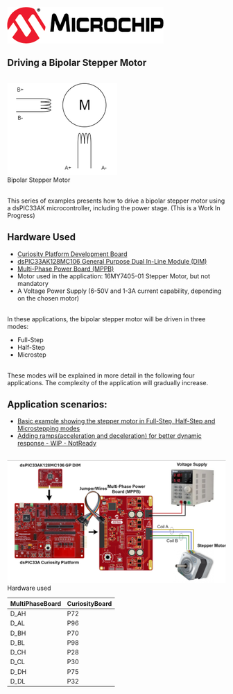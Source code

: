 [![MCHP](images/microchip.png)](https://www.microchip.com)

## Driving a Bipolar Stepper Motor
<br><img src="images/stepper_symbol.png">
<br>Bipolar Stepper Motor

<br>This series of examples presents how to drive a bipolar stepper motor using a dsPIC33AK microcontroller, including the power stage. (This is a Work In Progress)


## Hardware Used

- [Curiosity Platform Development Board](https://www.microchip.com/en-us/development-tool/ev74h48a)
- [dsPIC33AK128MC106 General Purpose Dual In-Line Module (DIM)](https://www.microchip.com/en-us/development-tool/ev02g02a)
- [Multi-Phase Power Board (MPPB)](https://www.microchip.com/en-us/development-tool/ev35z86a)
- Motor used in the application: 16MY7405-01 Stepper Motor, but not mandatory
- A Voltage Power Supply (6-50V and 1-3A current capability, depending on the chosen motor)


<br>In these applications, the bipolar stepper motor will be driven in three modes:
* Full-Step
* Half-Step 
* Microstep


<br> These modes will be explained in more detail in the following four applications. The complexity of the application will gradually increase.

## Application scenarios:
* [Basic example showing the stepper motor in Full-Step, Half-Step and Microstepping modes](./2_Microstep)
* [Adding ramps(acceleration and deceleration) for better dynamic response - WIP - NotReady](./3_Full-Ramp)


<br><img src="images/BoardConfig.png">
<br>Hardware used



| MultiPhaseBoard | CuriosityBoard |
|-----------------|----------------|
| D_AH            | P72            |
| D_AL            | P96            |
| D_BH            | P70            |
| D_BL            | P98            |
| D_CH            | P28            |
| D_CL            | P30            |
| D_DH            | P75            |
| D_DL            | P32            |
